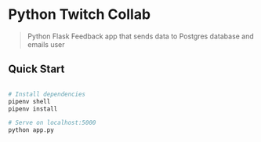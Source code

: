 # Python Twitch Collab

> Python Flask Feedback app that sends data to Postgres database and emails user

## Quick Start

```bash

# Install dependencies
pipenv shell
pipenv install

# Serve on localhost:5000
python app.py
```

